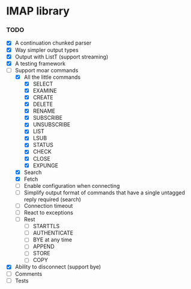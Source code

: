 # IMAP library

### TODO

- [x] A continuation chunked parser
- [x] Way simpler output types
- [x] Output with ListT (support streaming)
- [x] A testing framework
- [ ] Support moar commands
  - [x] All the little commands
    - [x] SELECT
    - [x] EXAMINE
    - [x] CREATE
    - [x] DELETE
    - [x] RENAME
    - [x] SUBSCRIBE
    - [x] UNSUBSCRIBE
    - [x] LIST
    - [x] LSUB
    - [x] STATUS
    - [x] CHECK
    - [x] CLOSE
    - [x] EXPUNGE
  - [x] Search
  - [x] Fetch
  - [ ] Enable configuration when connecting
  - [ ] Simplify output format of commands that have a single untagged reply required (search)
  - [ ] Connection timeout
  - [ ] React to exceptions
  - [ ] Rest
    - [ ] STARTTLS
    - [ ] AUTHENTICATE
    - [ ] BYE at any time
    - [ ] APPEND
    - [ ] STORE
    - [ ] COPY
- [x] Ability to disconnect (support bye)
- [ ] Comments
- [ ] Tests

